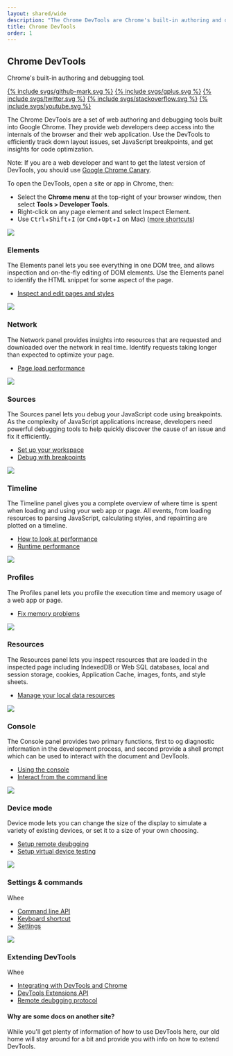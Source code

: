 ```yaml
---
layout: shared/wide
description: "The Chrome DevTools are Chrome's built-in authoring and debugging tool."
title: Chrome DevTools
order: 1
---
```



<div class="wf-subheading">
  <div class="page-content mdl-grid">
    <div class="mdl-cell mdl-cell--6-col">
      <h2>Chrome DevTools</h2>
    </div>
    <div class="mdl-cell mdl-cell--6-col">
      <p>Chrome's built-in authoring and debugging tool.</p>
      <p>
        <a class="mdl-button mdl-js-button mdl-button--icon wf-header__small-btn" href="https://github.com/GoogleChrome">{% include svgs/github-mark.svg %}</a>
        <a class="mdl-button mdl-js-button mdl-button--icon wf-header__small-btn" href="https://plus.google.com/+GoogleChromeDevelopers">{% include svgs/gplus.svg %}</a>
        <a class="mdl-button mdl-js-button mdl-button--icon wf-header__small-btn" href="https://twitter.com/ChromeDevTools">{% include svgs/twitter.svg %}</a>
        <a class="mdl-button mdl-js-button mdl-button--icon wf-header__small-btn" href="http://stackoverflow.com/questions/tagged/google-chrome-devtools">{% include svgs/stackoverflow.svg %}</a>
        <a class="mdl-button mdl-js-button mdl-button--icon wf-header__small-btn" href="https://www.youtube.com/user/ChromeDevelopers">{% include svgs/youtube.svg %}</a>
      </p>
    </div>
  </div>
</div>

<div class="wf-secondaryheading">
  <div class="page-content mdl-grid">
    <div class="mdl-cell mdl-cell--6-col">
      <p>The Chrome DevTools are a set of web authoring and debugging tools built into Google Chrome. They provide web developers deep access into the internals of the browser and their web application. Use the DevTools to efficiently track down layout issues, set JavaScript breakpoints, and get insights for code optimization.</p>
      <div class="note">
        Note: If you are a web developer and want to get the latest version of DevTools, you should use <a href="https://tools.google.com/dlpage/chromesxs">Google Chrome Canary</a>.
      </div>
    </div>
    <div class="mdl-cell mdl-cell--6-col">
      <p>To open the DevTools, open a site or app in Chrome, then:</p>
      <ul>
        <li>Select the <strong>Chrome menu</strong> at the top-right of your browser window, then select <strong>Tools > Developer Tools</strong>.</li>
        <li>Right-click on any page element and select Inspect Element.</li>
        <li>Use <kbd class="kbd">Ctrl</kbd>+<kbd class="kbd">Shift</kbd>+<kbd class="kbd">I</kbd> (or <kbd class="kbd">Cmd</kbd>+<kbd class="kbd">Opt</kbd>+<kbd class="kbd">I</kbd> on Mac) (<a href="https://developer.chrome.com/devtools/docs/shortcuts">more shortcuts</a>)</li>
      </ul>
    </div>
  </div>
</div>

<div class="page-content mdl-grid">

  <div class="mdl-cell--4-col mdl-cell wf-tools-panel">
    <img src="/web/tools/chrome-devtools/images/elements.jpg">
    <h3>Elements</h3>
    <p>The Elements panel lets you see everything in one DOM tree, and allows inspection and on-the-fly editing of DOM elements. Use the Elements panel to identify the HTML snippet for some aspect of the page.</p>
    <ul>
      <li><a href="/web/tools/iterate/inspect-styles/">Inspect and edit pages and styles</a></li>
    </ul>
  </div>

  <div class="mdl-cell--4-col mdl-cell wf-tools-panel">
    <img src="/web/tools/chrome-devtools/images/network.jpg">
    <h3>Network</h3>
    <p>The Network panel provides insights into resources that are requested and downloaded over the network in real time. Identify requests taking longer than expected to optimize your page.</p>
    <ul>
      <li><a href="/web/tools/profile-performance/network-performance/">Page load performance</a></li>
    </ul>
  </div>

  <div class="mdl-cell--4-col mdl-cell wf-tools-panel">
    <img src="/web/tools/chrome-devtools/images/sources.jpg">
    <h3>Sources</h3>
    <p>The Sources panel lets you debug your JavaScript code using breakpoints. As the complexity of JavaScript applications increase, developers need powerful debugging tools to help quickly discover the cause of an issue and fix it efficiently.</p>
    <ul>
      <li><a href="/web/tools/setup/workspace/">Set up your workspace</a></li>
      <li><a href="/web/tools/javascript/breakpoints/">Debug with breakpoints</a></li>
    </ul>
  </div>

  <div class="mdl-cell--4-col mdl-cell wf-tools-panel">
    <img src="/web/tools/chrome-devtools/images/timeline.jpg">
    <h3>Timeline</h3>
    <p>The Timeline panel gives you a complete overview of where time is spent when loading and using your web app or page. All events, from loading resources to parsing JavaScript, calculating styles, and repainting are plotted on a timeline.</p>
    <ul>
      <li><a href="/web/tools/profile-performance/evaluate-performance/">How to look at performance</a></li>
      <li><a href="/web/tools/profile-performance/rendering-tools/">Runtime performance</a></li>
    </ul>
  </div>

  <div class="mdl-cell--4-col mdl-cell wf-tools-panel">
    <img src="/web/tools/chrome-devtools/images/profiles.jpg">
    <h3>Profiles</h3>
    <p>The Profiles panel lets you profile the execution time and memory usage of a web app or page.</p>
    <ul>
      <li><a href="/web/tools/profile-performance/memory-problems/">Fix memory problems</a></li>
    </ul>
  </div>

  <div class="mdl-cell--4-col mdl-cell wf-tools-panel">
    <img src="/web/tools/chrome-devtools/images/resources.jpg">
    <h3>Resources</h3>
    <p>The Resources panel lets you inspect resources that are loaded in the inspected page including IndexedDB or Web SQL databases, local and session storage, cookies, Application Cache, images, fonts, and style sheets.</p>
    <ul>
      <li><a href="/web/tools/iterate/manage-data/">Manage your local data resources</a></li>
    </ul>
  </div>

  <div class="mdl-cell--4-col mdl-cell wf-tools-panel">
    <img src="/web/tools/chrome-devtools/images/console.jpg">
    <h3>Console</h3>
    <p>The Console panel provides two primary functions, first to og diagnostic information in the development process, and second provide a shell prompt which can be used to interact with the document and DevTools.</p>
    <ul>
      <li><a href="/web/tools/javascript/console/">Using the console</a></li>
      <li><a href="/web/tools/javascript/command-line/">Interact from the command line</a></li>
    </ul>
  </div>

  <div class="mdl-cell--4-col mdl-cell wf-tools-panel">
    <img src="/web/tools/chrome-devtools/images/devicemode.jpg">
    <h3>Device mode</h3>
    <p>Device mode lets you can change the size of the display to simulate a variety of existing devices, or set it to a size of your own choosing.</p>
    <ul>
      <li><a href="/web/tools/setup/remote-debugging/">Setup remote deubgging</a></li>
      <li><a href="/web/tools/setup/device-testing/">Setup virtual device testing</a></li>
    </ul>
  </div>

  <div class="mdl-cell--4-col mdl-cell wf-tools-panel">
    <img src="/web/tools/chrome-devtools/images/console.jpg">
    <h3>Settings &amp; commands</h3>
    <p>Whee</p>
    <ul>
      <li><a href="/web/tools/javascript/command-line/command-line-reference">Command line API</a></li>
      <li><a href="/web/tools/iterate/inspect-styles/shortcuts">Keyboard shortcut</a></li>
      <li><a href="https://developer.chrome.com/devtools/docs/settings">Settings</a></li>
    </ul>
  </div>

  <div class="mdl-cell--4-col mdl-cell wf-tools-panel">
    <img src="/web/tools/chrome-devtools/images/timeline.jpg">
    <h3>Extending DevTools</h3>
    <p>Whee</p>
    <ul>
      <li><a href="https://developer.chrome.com/devtools/docs/integrating">Integrating with DevTools and Chrome</a></li>
      <li><a href="https://developer.chrome.com/extensions/devtools">DevTools Extensions API</a></li>
      <li><a href="https://developer.chrome.com/devtools/docs/debugger-protocol">Remote deubgging protocol</a></li>
    </ul>
  </div>

  <div class="mdl-cell--12-col mdl-cell">
    <h4>Why are some docs on another site?</h4>
    <p>While you'll get plenty of information of how to use DevTools here, our old home will stay around for a bit and provide you with info on how to extend DevTools.</p>
  </div>
</div>





